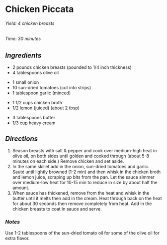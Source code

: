 # Chicken Piccata

######  Yield: 4 chicken breasts
######  Time:  30 minutes

##  *Ingredients*
- 2 pounds chicken breasts (pounded to 1/4 inch thickness)
- 4 tablespoons olive oil
<!--  -->
- 1 small onion
- 10 sun-dried tomatoes (cut into strips)
- 1 tablespoon garlic (minced)
<!---->
- 1 1/2 cups chicken broth
- 1/2 lemon (juiced) (about 2 tbsp)
<!---->
- 3 tablespoons butter
- 1/3 cup heavy cream

##  *Directions*
1. Season breasts with salt & pepper and cook over medium-high heat in olive oil, on both sides until golden and cooked through (about 5-8 minutes on each side.) Remove chicken and set aside.
2. In the same skillet add in the onion, sun-dried tomatoes and garlic. Sauté until lightly browned (1-2 min) and then whisk in the chicken broth and lemon juice, scraping up bits from the pan. Let the sauce simmer over medium-low heat for 10-15 min to reduce in size by about half the amount.
3. When sauce has thickened, remove from the heat and whisk in the butter until it melts then add in the cream. Heat through back on the heat for about 30 seconds then remove completely from heat. Add in the chicken breasts to coat in sauce and serve.

###  *Notes*
Use 1-2 tablespoons of the sun-dried tomato oil for some of the olive oil for extra flavor.